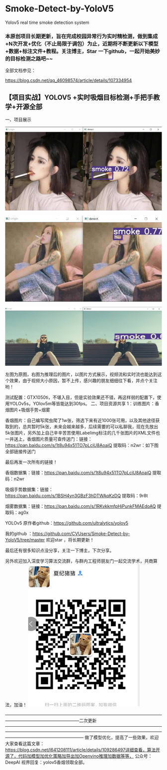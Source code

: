 # Smoke-Detect-by-YoloV5
  Yolov5 real time smoke detection system

### 本原创项目长期更新，旨在完成校园异常行为实时精检测，做到集成+N次开发+优化（不止局限于调包）为止，近期将不断更新以下模型+数据+标注文件+教程。关注博主，Star 一下github，一起开始美妙的目标检测之路吧~~

全部文档参见：

https://blog.csdn.net/qq_46098574/article/details/107334954

## 【项目实战】YOLOV5 +实时吸烟目标检测+手把手教学+开源全部

一、项目展示

![1594465738795](./0.5.png)

![1594465738795](0.png)

![1594465738795](./1.png)



左图为原图，右图为推理后的图片，以图片方式展示，视频流和实时流也能达到这个效果，由于视频大小原因，暂不上传，感兴趣的朋友细细往下看，并点个关注哟！

测试配置：GTX1050ti，不堪入目，但是实验效果还不错，再这样弱的配置下，使用YOLOv5s，YOlov5m等皆能达到30fps。
二、项目资源共享
1：训练图片：香烟图片+吸烟手势+烟雾

香烟图片：自己编写爬虫爬了1w张，筛选下来有近1000张可用，以及其他途径获取到的，总共暂时5k张，未来会越来越多，后续需要的可以私聊我，现在先放出5k张图片，另外加上自己辛辛苦苦使用Labelimg标注的几千张图片的XML文件也一并送上，香烟图片质量可查传送门：链接：https://pan.baidu.com/s/1t8u94x51TO7pLciU8AoaiQ
提取码：n2wr：如下图
全部链接传送门

最后再发一次所有的链接！

香烟数据集：链接：https://pan.baidu.com/s/1t8u94x51TO7pLciU8AoaiQ
提取码：n2wr

吸烟手势数据集：链接：https://pan.baidu.com/s/1BSH4yn3GBzF3hDTWAqKzDQ
提取码：9r8t

烟雾数据集：链接：https://pan.baidu.com/s/1RKvkkmfpHiPunkFMAEdoAQ
提取码：ag0x

YOLOv5 原作者github：https://github.com/ultralytics/yolov5

我的github ：https://github.com/CVUsers/Smoke-Detect-by-YoloV5/tree/master 欢迎star ，将长期更新！

最后还有很多知识点没分享，关注一下博主，下次分享。

另外欢迎加入深度学习算法交流群，与群内工程师朋友门一起交流学术，共商算法，加油！
![1594465738795](./图片1.png)

—————————————————————————————————————————————————————二次更新——————————————————————————————————————————————————————————————————————————————————————————
做了模型优化，提高了一些效果，欢迎大家查看这篇文章：https://blog.csdn.net/l641208111/article/details/109286497详细查看，算法开源了，代码加模型加优化策略加导出加Openvino推理加数据等等，
公众号：DeepAI 视界回复：yolov5香烟领取全部。
